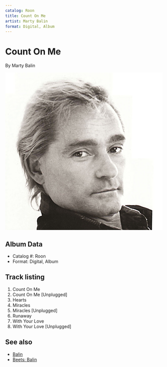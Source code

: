 ```yaml
---
catalog: Roon
title: Count On Me
artist: Marty Balin
format: Digital, Album
---
```


# Count On Me

By Marty Balin

![](../../assets/albumcovers/Marty_Balin-Count_On_Me.png)

## Album Data

- Catalog #: Roon
- Format: Digital, Album


## Track listing


1. Count On Me
2. Count On Me [Unplugged]
3. Hearts
4. Miracles
5. Miracles [Unplugged]
6. Runaway
7. With Your Love
8. With Your Love [Unplugged]


## See also

- [Balin](Balin.md)
- [Beets: Balin](../../Beets/Marty_Balin/Balin.md)
